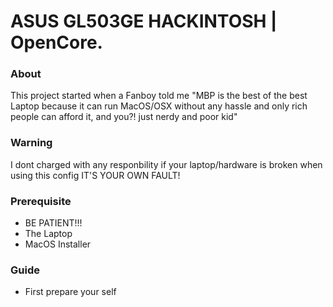 # ASUS GL503GE HACKINTOSH | OpenCore.

### About
This project started when a Fanboy told me "MBP is the best of the best Laptop because it can run MacOS/OSX without any hassle and only rich people can afford it, and you?! just nerdy and poor kid"

### Warning
I dont charged with any responbility if your laptop/hardware is broken when using this config
IT'S YOUR OWN FAULT!

### Prerequisite
- BE PATIENT!!!
- The Laptop
- MacOS Installer

### Guide
- First prepare your self